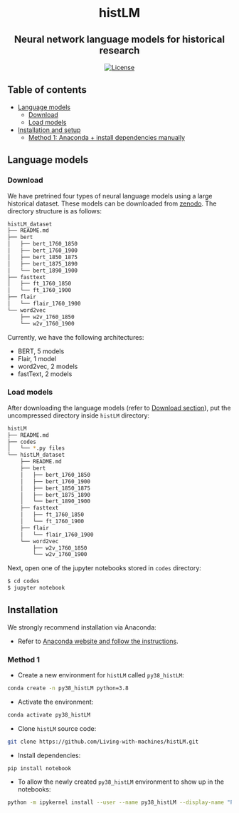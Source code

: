 <div align="center">
    <br>
    <p align="center">
    <h1>histLM</h1>
    </p>
    <h2>Neural network language models for historical research</h2>
</div>
 
<p align="center">
    <a href="./LICENSE">
        <img alt="License" src="https://img.shields.io/badge/License-MIT-yellow.svg">
    </a>
    <br/>
</p>

Table of contents
-----------------

- [Language models](#language-models)
    - [Download](#architectures)
    - [Load models](#load-models)
- [Installation and setup](#installation)
  - [Method 1: Anaconda + install dependencies manually](#method-1)

## Language models

### Download
We have pretrined four types of neural language models using a large historical dataset. These models can be downloaded from [zenodo](). The directory structure is as follows:

```bash
histLM_dataset
├── README.md
├── bert
│   ├── bert_1760_1850
│   ├── bert_1760_1900
│   ├── bert_1850_1875
│   ├── bert_1875_1890
│   └── bert_1890_1900
├── fasttext
│   ├── ft_1760_1850
│   └── ft_1760_1900
├── flair
│   └── flair_1760_1900
└── word2vec
    ├── w2v_1760_1850
    └── w2v_1760_1900
```

Currently, we have the following architectures:
- BERT, 5 models
- Flair, 1 model
- word2vec, 2 models
- fastText, 2 models

### Load models

After downloading the language models (refer to [Download section](#download)), put the uncompressed directory inside `histLM` directory:

```bash
histLM
├── README.md
├── codes
│   └── *.py files
└── histLM_dataset
    ├── README.md
    ├── bert
    │   ├── bert_1760_1850
    │   ├── bert_1760_1900
    │   ├── bert_1850_1875
    │   ├── bert_1875_1890
    │   └── bert_1890_1900
    ├── fasttext
    │   ├── ft_1760_1850
    │   └── ft_1760_1900
    ├── flair
    │   └── flair_1760_1900
    └── word2vec
        ├── w2v_1760_1850
        └── w2v_1760_1900
```

Next, open one of the jupyter notebooks stored in `codes` directory:

```bash
$ cd codes
$ jupyter notebook
```

## Installation

We strongly recommend installation via Anaconda:

* Refer to [Anaconda website and follow the instructions](https://docs.anaconda.com/anaconda/install/).

### Method 1

* Create a new environment for `histLM` called `py38_histLM`:

```bash
conda create -n py38_histLM python=3.8
```

* Activate the environment:

```bash
conda activate py38_histLM
```

* Clone `histLM` source code:

```bash
git clone https://github.com/Living-with-machines/histLM.git 
```

* Install dependencies:

```
pip install notebook
```

* To allow the newly created `py38_histLM` environment to show up in the notebooks:

```bash
python -m ipykernel install --user --name py38_histLM --display-name "Python (py38_histLM)"
```
